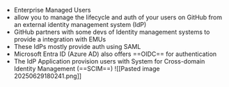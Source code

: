 
- Enterprise Managed Users
- allow you to manage the lifecycle and auth of your users on GitHub from an external identity management system (IdP)
- GitHub partners with some devs of Identity management systems to provide a integration with EMUs
- These IdPs mostly provide auth using SAML
- Microsoft Entra ID (Azure AD) also offers ==OIDC== for authentication
- The IdP Application provision users with System for Cross-domain Identity Management (==SCIM==)
  ![[Pasted image 20250629180241.png]]

